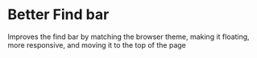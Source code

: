 # Better Find bar

Improves the find bar by matching the browser theme, making it floating,
more responsive, and moving it to the top of the page

